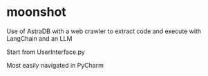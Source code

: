 # moonshot
Use of AstraDB with a web crawler to extract code and execute with LangChain and an LLM

Start from UserInterface.py

Most easily navigated in PyCharm

